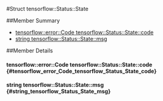 #Struct tensorflow::Status::State





##Member Summary

* [tensorflow::error::Code tensorflow::Status::State::code](#tensorflow_error_Code_tensorflow_Status_State_code)
* [string tensorflow::Status::State::msg](#string_tensorflow_Status_State_msg)

##Member Details

#### tensorflow::error::Code tensorflow::Status::State::code {#tensorflow_error_Code_tensorflow_Status_State_code}





#### string tensorflow::Status::State::msg {#string_tensorflow_Status_State_msg}




